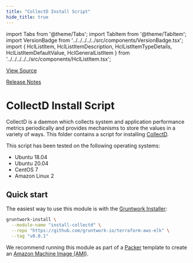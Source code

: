 ```yaml
---
title: "CollectD Install Script"
hide_title: true
---
```


import Tabs from '@theme/Tabs';
import TabItem from '@theme/TabItem';
import VersionBadge from '../../../../../src/components/VersionBadge.tsx';
import { HclListItem, HclListItemDescription, HclListItemTypeDetails, HclListItemDefaultValue, HclGeneralListItem } from '../../../../../src/components/HclListItem.tsx';

<a href="https://github.com/gruntwork-io/terraform-aws-elk/tree/master/modules%2Finstall-collectd" className="link-button" title="View the source code for this module in GitHub.">View Source</a>

<a href="https://github.com/gruntwork-io/terraform-aws-elk/releases?q=" className="link-button" title="Release notes for only the service catalog versions which impacted this service.">Release Notes</a>

# CollectD Install Script

CollectD is a daemon which collects system and application performance metrics periodically and provides mechanisms to store the values in a variety of ways. This folder contains a script for installing [CollectD](https://collectd.org/).

This script has been tested on the following operating systems:

*   Ubuntu 18.04
*   Ubuntu 20.04
*   CentOS 7
*   Amazon Linux 2

## Quick start

The easiest way to use this module is with the [Gruntwork Installer](https://github.com/gruntwork-io/gruntwork-installer):

```bash
gruntwork-install \
  --module-name "install-collectd" \
  --repo "https://github.com/gruntwork-io/terraform-aws-elk" \
  --tag "v0.0.1"
```

We recommend running this module as part of a [Packer](https://www.packer.io/) template to create an [Amazon Machine Image (AMI)](http://docs.aws.amazon.com/AWSEC2/latest/UserGuide/AMIs.html).


<!-- ##DOCS-SOURCER-START
{
  "originalSources": [
    "https://github.com/gruntwork-io/terraform-aws-elk/tree/modules%2Finstall-collectd%2Freadme.md",
    "https://github.com/gruntwork-io/terraform-aws-elk/tree/modules%2Finstall-collectd%2Fvariables.tf",
    "https://github.com/gruntwork-io/terraform-aws-elk/tree/modules%2Finstall-collectd%2Foutputs.tf"
  ],
  "sourcePlugin": "module-catalog-api",
  "hash": "c15d0877fda07b1fecb4a3fbba213901"
}
##DOCS-SOURCER-END -->
